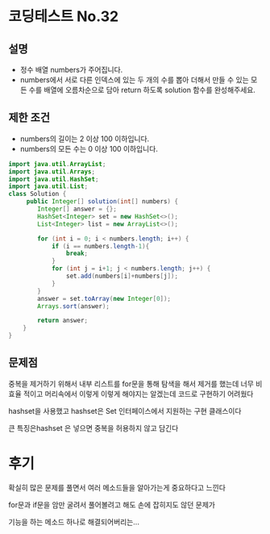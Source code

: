 # 코딩테스트 No.32
## 설명 
- 정수 배열 numbers가 주어집니다.
-  numbers에서 서로 다른 인덱스에 있는 두 개의 수를 뽑아 더해서 만들 수 있는 모든 수를 배열에 오름차순으로 담아 return 하도록 solution 함수를 완성해주세요.
  
## 제한 조건
- numbers의 길이는 2 이상 100 이하입니다.
- numbers의 모든 수는 0 이상 100 이하입니다.

``` java
import java.util.ArrayList;
import java.util.Arrays;
import java.util.HashSet;
import java.util.List;
class Solution {
     public Integer[] solution(int[] numbers) {
        Integer[] answer = {};
        HashSet<Integer> set = new HashSet<>();
        List<Integer> list = new ArrayList<>();

        for (int i = 0; i < numbers.length; i++) {
            if (i == numbers.length-1){
                break;
            }
            for (int j = i+1; j < numbers.length; j++) {
                set.add(numbers[i]+numbers[j]);
            }
        }
        answer = set.toArray(new Integer[0]);
        Arrays.sort(answer);

        return answer;
    }
}
```
## 문제점
중복을 제거하기 위해서 내부 리스트를 for문을 통해 탐색을 해서 제거를 했는데 너무 비효율 적이고 머리속에서 이렇게 이렇게 해야지는 알겠는데 코드로 구현하기 어려웠다


hashset을 사용했고 hashset은 Set 인터페이스에서 지원하는 구현 클래스이다

큰 특징은hashset 은 넣으면 중복을 허용하지 않고 담긴다

# 후기

확실히 많은 문제를 풀면서 여러 메소드들을 알아가는게 중요하다고 느낀다

for문과 if문을 암만 굴려서 풀어볼려고 해도 손에 잡히지도 않던 문제가

기능을 하는 메소드 하나로 해결되어버리는...

